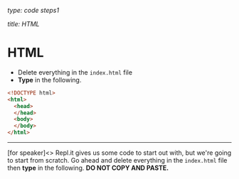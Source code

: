 _type: code steps1_

_title: HTML_
# HTML
- Delete everything in the `index.html` file 
- **Type** in the following. 
```html
<!DOCTYPE html>
<html>
  <head>
  </head>
  <body>
  </body>
</html>
```
---
[for speaker]<> Repl.it gives us some code to start out with, but we're going to start from scratch. Go ahead and delete everything in the `index.html` file then **type** in the following. **DO NOT COPY AND PASTE.**